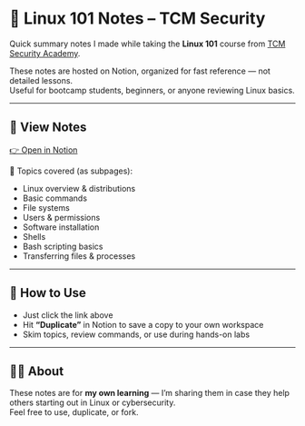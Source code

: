 # 🐧 Linux 101 Notes – TCM Security

Quick summary notes I made while taking the **Linux 101** course from [TCM Security Academy](https://academy.tcm-sec.com).

These notes are hosted on Notion, organized for fast reference — not detailed lessons.  
Useful for bootcamp students, beginners, or anyone reviewing Linux basics.

---

## 🔗 View Notes

[👉 Open in Notion](https://www.notion.so/LINUX-101-TCM-Academy-2256e342bef0802ab8e7d40e07060dde?source=copy_link)

📌 Topics covered (as subpages):
- Linux overview & distributions  
- Basic commands  
- File systems  
- Users & permissions  
- Software installation  
- Shells  
- Bash scripting basics  
- Transferring files & processes  

---

## 🚀 How to Use

- Just click the link above  
- Hit **“Duplicate”** in Notion to save a copy to your own workspace  
- Skim topics, review commands, or use during hands-on labs  

---

## 🙋‍♀️ About

These notes are for **my own learning** — I’m sharing them in case they help others starting out in Linux or cybersecurity.  
Feel free to use, duplicate, or fork.

